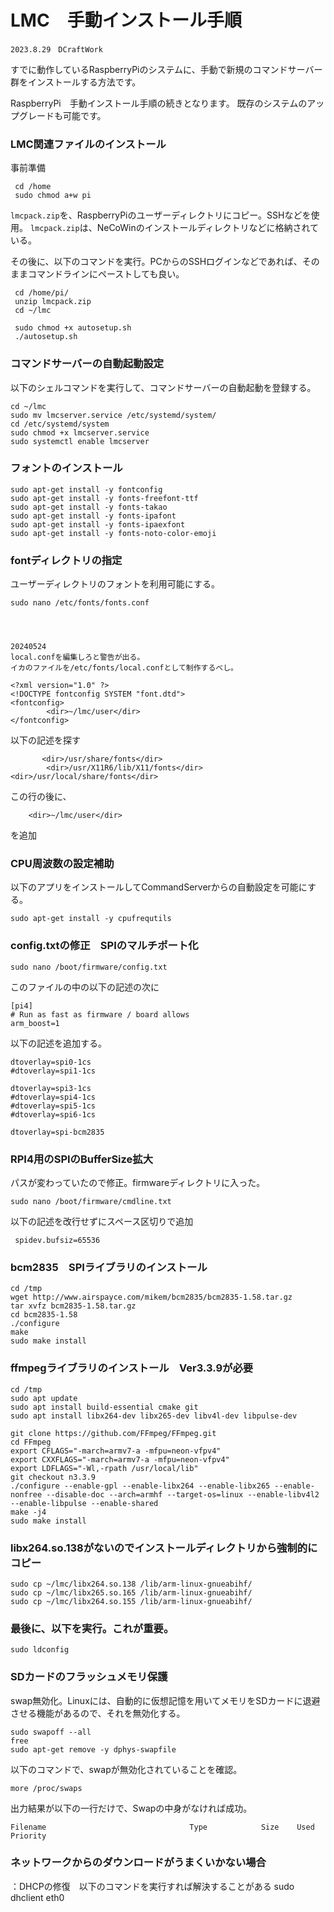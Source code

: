 # LMC　手動インストール手順
    2023.8.29　DCraftWork

すでに動作しているRaspberryPiのシステムに、手動で新規のコマンドサーバー群をインストールする方法です。

RaspberryPi　手動インストール手順の続きとなります。
既存のシステムのアップグレードも可能です。

### LMC関連ファイルのインストール

事前準備

```
 cd /home
 sudo chmod a+w pi
```

`lmcpack.zip`を、RaspberryPiのユーザーディレクトリにコピー。SSHなどを使用。
`lmcpack.zip`は、NeCoWinのインストールディレクトリなどに格納されている。

その後に、以下のコマンドを実行。PCからのSSHログインなどであれば、そのままコマンドラインにペーストしても良い。

```
 cd /home/pi/
 unzip lmcpack.zip
 cd ~/lmc

 sudo chmod +x autosetup.sh
 ./autosetup.sh

```

### コマンドサーバーの自動起動設定 
以下のシェルコマンドを実行して、コマンドサーバーの自動起動を登録する。

```
cd ~/lmc
sudo mv lmcserver.service /etc/systemd/system/
cd /etc/systemd/system
sudo chmod +x lmcserver.service
sudo systemctl enable lmcserver

```
### フォントのインストール
```
sudo apt-get install -y fontconfig 
sudo apt-get install -y fonts-freefont-ttf
sudo apt-get install -y fonts-takao
sudo apt-get install -y fonts-ipafont
sudo apt-get install -y fonts-ipaexfont
sudo apt-get install -y fonts-noto-color-emoji

```

### fontディレクトリの指定
ユーザーディレクトリのフォントを利用可能にする。
```
sudo nano /etc/fonts/fonts.conf




```

    20240524
    local.confを編集しろと警告が出る。
    イカのファイルを/etc/fonts/local.confとして制作するべし。

```
<?xml version="1.0" ?>
<!DOCTYPE fontconfig SYSTEM "font.dtd">
<fontconfig>
        <dir>~/lmc/user</dir>
</fontconfig>
```

以下の記述を探す
```
       <dir>/usr/share/fonts</dir>
        <dir>/usr/X11R6/lib/X11/fonts</dir> <dir>/usr/local/share/fonts</dir>
```
この行の後に、
```
	<dir>~/lmc/user</dir>
```
を追加


### CPU周波数の設定補助
以下のアプリをインストールしてCommandServerからの自動設定を可能にする。
```
sudo apt-get install -y cpufrequtils
```

### config.txtの修正　SPIのマルチポート化
```
sudo nano /boot/firmware/config.txt
```
このファイルの中の以下の記述の次に

```
[pi4]
# Run as fast as firmware / board allows
arm_boost=1
```
以下の記述を追加する。

```
dtoverlay=spi0-1cs 
#dtoverlay=spi1-1cs 

dtoverlay=spi3-1cs 
#dtoverlay=spi4-1cs 
#dtoverlay=spi5-1cs 
#dtoverlay=spi6-1cs 

dtoverlay=spi-bcm2835
```
### RPI4用のSPIのBufferSize拡大 
パスが変わっていたので修正。firmwareディレクトリに入った。
```
sudo nano /boot/firmware/cmdline.txt
```
 以下の記述を改行せずにスペース区切りで追加 
```
 spidev.bufsiz=65536                
```

### bcm2835　SPIライブラリのインストール
```
cd /tmp              
wget http://www.airspayce.com/mikem/bcm2835/bcm2835-1.58.tar.gz                       
tar xvfz bcm2835-1.58.tar.gz                      
cd bcm2835-1.58                       
./configure                      
make        
sudo make install

```

### ffmpegライブラリのインストール　Ver3.3.9が必要
```
cd /tmp
sudo apt update
sudo apt install build-essential cmake git
sudo apt install libx264-dev libx265-dev libv4l-dev libpulse-dev

git clone https://github.com/FFmpeg/FFmpeg.git
cd FFmpeg
export CFLAGS="-march=armv7-a -mfpu=neon-vfpv4"
export CXXFLAGS="-march=armv7-a -mfpu=neon-vfpv4"
export LDFLAGS="-Wl,-rpath /usr/local/lib"
git checkout n3.3.9
./configure --enable-gpl --enable-libx264 --enable-libx265 --enable-nonfree --disable-doc --arch=armhf --target-os=linux --enable-libv4l2 --enable-libpulse --enable-shared
make -j4
sudo make install

```
### libx264.so.138がないのでインストールディレクトリから強制的にコピー
```
sudo cp ~/lmc/libx264.so.138 /lib/arm-linux-gnueabihf/
sudo cp ~/lmc/libx265.so.165 /lib/arm-linux-gnueabihf/
sudo cp ~/lmc/libx264.so.155 /lib/arm-linux-gnueabihf/
```

### 最後に、以下を実行。これが重要。
```
sudo ldconfig

```


### SDカードのフラッシュメモリ保護
swap無効化。Linuxには、自動的に仮想記憶を用いてメモリをSDカードに退避させる機能があるので、それを無効化する。
``` 
sudo swapoff --all
free
sudo apt-get remove -y dphys-swapfile

``` 
以下のコマンドで、swapが無効化されていることを確認。
```
more /proc/swaps
```
出力結果が以下の一行だけで、Swapの中身がなければ成功。
```
Filename                                Type            Size    Used    Priority
```


### ネットワークからのダウンロードがうまくいかない場合
：DHCPの修復　以下のコマンドを実行すれば解決することがある
sudo dhclient eth0
